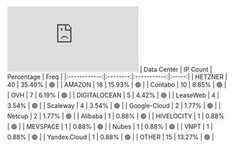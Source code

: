![Diagramm](https://github.com/obajay/StateSync-snapshots/blob/main/Projects/Oraichain/1/README.md)
| Data Center | IP Count | Percentage | Freq |
|:------------:|:--------:|:-----------:|:-----:|
| HETZNER | 40 | 35.40% | 🟢 |
| AMAZON | 18 | 15.93% | 🟢 |
| Contabo | 10 | 8.85% | 🟢 |
| OVH | 7 | 6.19% | 🟢 |
| DIGITALOCEAN | 5 | 4.42% | 🟢 |
| LeaseWeb | 4 | 3.54% | 🟢 |
| Scaleway | 4 | 3.54% | 🟢 |
| Google-Cloud | 2 | 1.77% | 🟢 |
| Netcup | 2 | 1.77% | 🟢 |
| Alibaba | 1 | 0.88% | 🟢 |
| HIVELOCITY | 1 | 0.88% | 🟢 |
| MEVSPACE | 1 | 0.88% | 🟢 |
| Nubes | 1 | 0.88% | 🟢 |
| VNPT | 1 | 0.88% | 🟢 |
| Yandex.Cloud | 1 | 0.88% | 🟢 |
| OTHER | 15 | 13.27% | 🟢 |